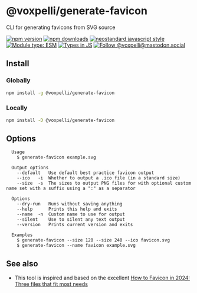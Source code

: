 # @voxpelli/generate-favicon

CLI for generating favicons from SVG source

[![npm version](https://img.shields.io/npm/v/@voxpelli/generate-favicon.svg?style=flat)](https://www.npmjs.com/package/@voxpelli/generate-favicon)
[![npm downloads](https://img.shields.io/npm/dm/@voxpelli/generate-favicon.svg?style=flat)](https://www.npmjs.com/package/@voxpelli/generate-favicon)
[![neostandard javascript style](https://img.shields.io/badge/code_style-neostandard-7fffff?style=flat&labelColor=ff80ff)](https://github.com/neostandard/neostandard)
[![Module type: ESM](https://img.shields.io/badge/module%20type-esm-brightgreen)](https://github.com/voxpelli/badges-cjs-esm)
[![Types in JS](https://img.shields.io/badge/types_in_js-yes-brightgreen)](https://github.com/voxpelli/types-in-js)
[![Follow @voxpelli@mastodon.social](https://img.shields.io/mastodon/follow/109247025527949675?domain=https%3A%2F%2Fmastodon.social&style=social)](https://mastodon.social/@voxpelli)

## Install

### Globally

```sh
npm install -g @voxpelli/generate-favicon
```

### Locally

```sh
npm install -D @voxpelli/generate-favicon
```

## Options

```
  Usage
    $ generate-favicon example.svg

  Output options
    --default   Use default best practice favicon output
    --ico   -i  Whether to output a .ico file (in a standard size)
    --size  -s  The sizes to output PNG files for with optional custom name set with a suffix using a ":" as a separator

  Options
    --dry-run   Runs without saving anything
    --help      Prints this help and exits
    --name  -n  Custom name to use for output
    --silent    Use to silent any text output
    --version   Prints current version and exits

  Examples
    $ generate-favicon --size 120 --size 240 --ico favicon.svg
    $ generate-favicon --name favicon example.svg
```

## See also

- This tool is inspired and based on the excellent [How to Favicon in 2024: Three files that fit most needs](https://evilmartians.com/chronicles/how-to-favicon-in-2021-six-files-that-fit-most-needs)
